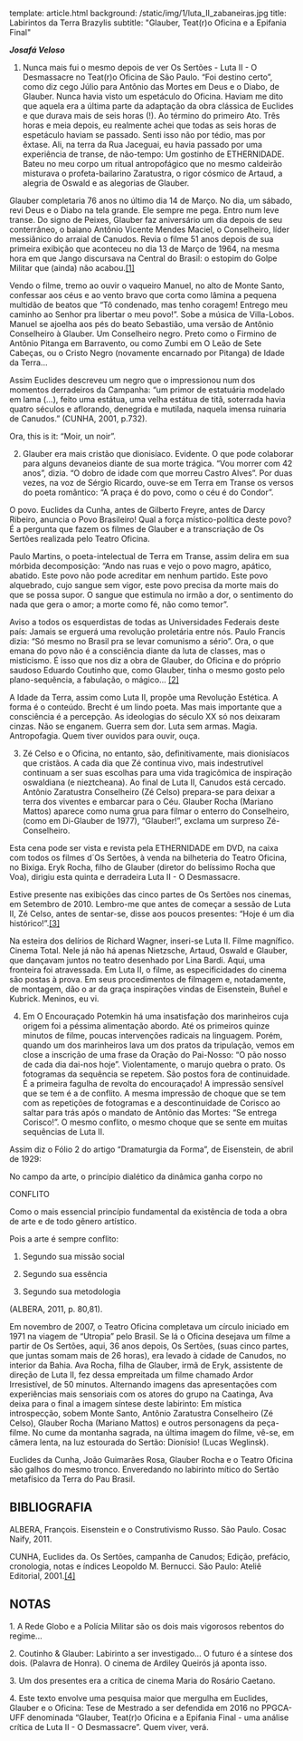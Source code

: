 template: article.html
background: /static/img/1/luta_II_zabaneiras.jpg
title: Labirintos da Terra Brazylis
subtitle: "Glauber, Teat(r)o Oficina e a Epifania Final"

___Josafá Veloso___

1. Nunca mais fui o mesmo depois de ver Os Sertões - Luta II - O Desmassacre no Teat(r)o Oficina de São Paulo. “Foi destino certo”, como diz cego Júlio para Antônio das Mortes em Deus e o Diabo, de Glauber. Nunca havia visto um espetáculo do Oficina. Haviam me dito que aquela era a última parte da adaptação da obra clássica de Euclides e que durava mais de seis horas (!). Ao término do primeiro Ato. Três horas e meia depois, eu realmente achei que todas as seis horas de espetáculo haviam se passado. Senti isso não por tédio, mas por êxtase. Ali, na terra da Rua Jaceguai, eu havia passado por uma experiência de transe, de não-tempo: Um gostinho de ETHERNIDADE. Bateu no meu corpo um ritual antropofágico que no mesmo caldeirão misturava o profeta-bailarino Zaratustra, o rigor cósmico de Artaud, a alegria de Oswald e as alegorias de Glauber. 

Glauber completaria 76 anos no último dia 14 de Março. No dia, um sábado, revi Deus e o Diabo na tela grande. Ele sempre me pega. Entro num leve transe. Do signo de Peixes, Glauber faz aniversário um dia depois de seu conterrâneo, o baiano Antônio Vicente Mendes Maciel, o Conselheiro, líder messiânico do arraial de Canudos. Revia o filme 51 anos depois de sua primeira exibição que aconteceu no dia 13 de Março de 1964, na mesma hora em que Jango discursava na Central do Brasil: o estopim do Golpe Militar que (ainda) não acabou.[[1]](#1)

Vendo o filme, tremo ao ouvir o vaqueiro Manuel, no alto de Monte Santo, confessar aos céus e ao vento bravo que corta como lâmina a pequena multidão de beatos que “Tô condenado, mas tenho coragem! Entrego meu caminho ao Senhor pra libertar o meu povo!”. Sobe a música de Villa-Lobos. Manuel se ajoelha aos pés do beato Sebastião, uma versão de Antônio Conselheiro à Glauber. Um Conselheiro negro. Preto como o Firmino de Antônio Pitanga em Barravento, ou como Zumbi em O Leão de Sete Cabeças, ou o Cristo Negro (novamente encarnado por Pitanga) de Idade da Terra... 

Assim Euclides descreveu um negro que o impressionou num dos momentos derradeiros da Campanha: “um primor de estatuária modelado em lama (...), feito uma estátua, uma velha estátua de titã, soterrada havia quatro séculos e aflorando, denegrida e mutilada, naquela imensa ruinaria de Canudos.” (CUNHA, 2001, p.732). 

Ora, this is it: “Moir, un noir”.

2. Glauber era mais cristão que dionisíaco. Evidente. O que pode colaborar para alguns devaneios diante de sua morte trágica. “Vou morrer com 42 anos”, dizia. “O dobro de idade com que morreu Castro Alves”. Por duas vezes, na voz de Sérgio Ricardo, ouve-se em Terra em Transe os versos do poeta romântico: “A praça é do povo, como o céu é do Condor”. 

O povo. Euclides da Cunha, antes de Gilberto Freyre, antes de Darcy Ribeiro, anuncia o Povo Brasileiro! Qual a força místico-política deste povo? É a pergunta que fazem os filmes de Glauber e a transcriação de Os Sertões realizada pelo Teatro Oficina. 

Paulo Martins, o poeta-intelectual de Terra em Transe, assim delira em sua mórbida decomposição: “Ando nas ruas e vejo o povo magro, apático, abatido. Este povo não pode acreditar em nenhum partido. Este povo alquebrado, cujo sangue sem vigor, este povo precisa da morte mais do que se possa supor. O sangue que estimula no irmão a dor, o sentimento do nada que gera o amor; a morte como fé, não como temor”.

Aviso a todos os esquerdistas de todas as Universidades Federais deste país: Jamais se erguerá uma revolução proletária entre nós. Paulo Francis dizia: “Só mesmo no Brasil pra se levar comunismo a sério”. Ora, o que emana do povo não é a consciência diante da luta de classes, mas o misticismo. É isso que nos diz a obra de Glauber, do Oficina e do próprio saudoso Eduardo Coutinho que, como Glauber, tinha o mesmo gosto pelo plano-sequência, a fabulação, o mágico... [[2]](#2)

A Idade da Terra, assim como Luta II, propõe uma Revolução Estética. A forma é o conteúdo. Brecht é um lindo poeta. Mas mais importante que a consciência é a percepção. As ideologias do século XX só nos deixaram cinzas. Não se enganem. Guerra sem dor. Luta sem armas. Magia. Antropofagia. Quem tiver ouvidos para ouvir, ouça. 

3. Zé Celso e o Oficina, no entanto, são, definitivamente, mais dionisíacos que cristãos. A cada dia que Zé continua vivo, mais indestrutível continuam a ser suas escolhas para uma vida tragicômica de inspiração oswaldiana (e nieztcheana). Ao final de Luta II, Canudos está cercado. Antônio Zaratustra Conselheiro (Zé Celso) prepara-se para deixar a terra dos viventes e embarcar para o Céu. Glauber Rocha (Mariano Mattos) aparece como numa grua para filmar o enterro do Conselheiro, (como em Di-Glauber de 1977), “Glauber!”, exclama um surpreso Zé-Conselheiro.

Esta cena pode ser vista e revista pela ETHERNIDADE em DVD, na caixa com todos os filmes d´Os Sertões, à venda na bilheteria do Teatro Oficina, no Bixiga. Eryk Rocha, filho de Glauber (diretor do belíssimo Rocha que Voa), dirigiu esta quinta e derradeira Luta II - O Desmassacre.

Estive presente nas exibições das cinco partes de Os Sertões nos cinemas, em Setembro de 2010. Lembro-me que antes de começar a sessão de Luta II, Zé Celso, antes de sentar-se, disse aos poucos presentes: “Hoje é um dia histórico!”.[[3]](#3)

Na esteira dos delírios de Richard Wagner, inseri-se Luta II. Filme magnífico. Cinema Total. Nele já não há apenas Nietzsche, Artaud, Oswald e Glauber, que dançavam juntos no teatro desenhado por Lina Bardi. Aqui, uma fronteira foi atravessada. Em Luta II, o filme, as especificidades do cinema são postas à prova. Em seus procedimentos de filmagem e, notadamente, de montagem, dão o ar da graça inspirações vindas de Eisenstein, Buñel e Kubrick. Meninos, eu vi. 

4. Em O Encouraçado Potemkin há uma insatisfação dos marinheiros cuja origem foi a péssima alimentação abordo. Até os primeiros quinze minutos de filme, poucas intervenções radicais na linguagem. Porém, quando um dos marinheiros lava um dos pratos da tripulação, vemos em close a inscrição de uma frase da Oração do Pai-Nosso: “O pão nosso de cada dia dai-nos hoje”. Violentamente, o marujo quebra o prato. Os fotogramas da sequência se repetem. São postos fora de continuidade. É a primeira fagulha de revolta do encouraçado! A impressão sensível que se tem é a de conflito. A mesma impressão de choque que se tem com as repetições de fotogramas e a descontinuidade de Corisco ao saltar para trás após o mandato de Antônio das Mortes: “Se entrega Corisco!”. O mesmo conflito, o mesmo choque que se sente em muitas sequências de Luta II. 

Assim diz o Fólio 2 do artigo “Dramaturgia da Forma”, de Eisenstein, de abril de 1929:

No campo da arte, o princípio dialético da dinâmica ganha corpo no 

CONFLITO

Como o mais essencial princípio fundamental da existência de toda a obra de arte e de todo gênero artístico.

Pois a arte é sempre conflito:

1. Segundo sua missão social

2. Segundo sua essência

3. Segundo sua metodologia

(ALBERA, 2011, p. 80,81).

Em novembro de 2007, o Teatro Oficina completava um círculo iniciado em 1971 na viagem de “Utropia” pelo Brasil. Se lá o Oficina desejava um filme a partir de Os Sertões, aqui, 36 anos depois, Os Sertões, (suas cinco partes, que juntas somam mais de 26 horas), era levado à cidade de Canudos, no interior da Bahia. Ava Rocha, filha de Glauber, irmã de Eryk, assistente de direção de Luta II, fez dessa empreitada um filme chamado Ardor Irresistível, de 50 minutos. Alternando imagens das apresentações com experiências mais sensoriais com os atores do grupo na Caatinga, Ava deixa para o final a imagem síntese deste labirinto: Em mística introspecção, sobem Monte Santo, Antônio Zaratustra Conselheiro (Zé Celso), Glauber Rocha (Mariano Mattos) e outros personagens da peça-filme. No cume da montanha sagrada, na última imagem do filme, vê-se, em câmera lenta, na luz estourada do Sertão: Dionísio! (Lucas Weglinsk). 

Euclides da Cunha, João Guimarães Rosa, Glauber Rocha e o Teatro Oficina são galhos do mesmo tronco. Enveredando no labirinto mítico do Sertão metafísico da Terra do Pau Brasil.

## BIBLIOGRAFIA

ALBERA, François. Eisenstein e o Construtivismo Russo. São Paulo. Cosac Naify, 2011.

CUNHA, Euclides da. Os Sertões, campanha de Canudos; Edição, prefácio, cronologia, notas e índices Leopoldo M. Bernucci. São Paulo: Ateliê Editorial, 2001.[[4]](#4)

## NOTAS

<a name="1"> 1. A Rede Globo e a Polícia Militar são os dois mais vigorosos rebentos do regime...</a>

<a name="2"> 2. Coutinho & Glauber: Labirinto a ser investigado... O futuro é a síntese dos dois. (Palavra de Honra). O cinema de Ardiley Queirós já aponta isso.</a>

<a name="3"> 3. Um dos presentes era a crítica de cinema Maria do Rosário Caetano.</a>

<a name="4"> 4. Este texto envolve uma pesquisa maior que mergulha em Euclides, Glauber e o Oficina: Tese de Mestrado a ser defendida em 2016 no PPGCA-UFF denominada “Glauber, Teat(r)o Oficina e a Epifania Final - uma análise crítica de Luta II - O Desmassacre”. Quem viver, verá.</a>
